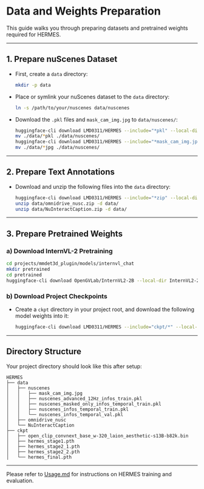 # Data and Weights Preparation

This guide walks you through preparing datasets and pretrained weights required for HERMES.

---

## 1. Prepare nuScenes Dataset

- First, create a `data` directory:
  ```bash
  mkdir -p data
  ```
  
- Place or symlink your nuScenes dataset to the `data` directory:
  ```bash
  ln -s /path/to/your/nuscenes data/nuscenes
  ```
  
- Download the `.pkl` files and `mask_cam_img.jpg` to `data/nuscenes/`:

  ```bash
  huggingface-cli download LMD0311/HERMES --include="*pkl" --local-dir ./
  mv ./data/*pkl ./data/nuscenes/
  huggingface-cli download LMD0311/HERMES --include="*mask_cam_img.jpg" --local-dir ./
  mv ./data/*jpg ./data/nuscenes/
  ```

---

## 2. Prepare Text Annotations

- Download and unzip the following files into the `data` directory:
  ```bash
  huggingface-cli download LMD0311/HERMES --include="*zip" --local-dir ./
  unzip data/omnidrive_nusc.zip -d data/
  unzip data/NuInteractCaption.zip -d data/
  ```

---

## 3. Prepare Pretrained Weights

### a) Download InternVL-2 Pretraining

```bash
cd projects/mmdet3d_plugin/models/internvl_chat
mkdir pretrained
cd pretrained
huggingface-cli download OpenGVLab/InternVL2-2B --local-dir InternVL2-2B
```

### b) Download Project Checkpoints

- Create a `ckpt` directory in your project root, and download the following model weights into it:
  ```bash
  huggingface-cli download LMD0311/HERMES --include="ckpt/*" --local-dir ./
  ```
---

## Directory Structure

Your project directory should look like this after setup:

```
HERMES
├── data
│   ├── nuscenes
│   │   ├── mask_cam_img.jpg
│   │   ├── nuscenes_advanced_12Hz_infos_train.pkl
│   │   ├── nuscenes_masked_only_infos_temporal_train.pkl
│   │   ├── nuscenes_infos_temporal_train.pkl
│   │   └── nuscenes_infos_temporal_val.pkl
│   ├── omnidrive_nusc
│   └── NuInteractCaption
├── ckpt
│   ├── open_clip_convnext_base_w-320_laion_aesthetic-s13B-b82k.bin
│   ├── hermes_stage1.pth
│   ├── hermes_stage2_1.pth
│   ├── hermes_stage2_2.pth
│   └── hermes_final.pth
```

---
Please refer to [Usage.md](./Usage.md) for instructions on HERMES training and evaluation.